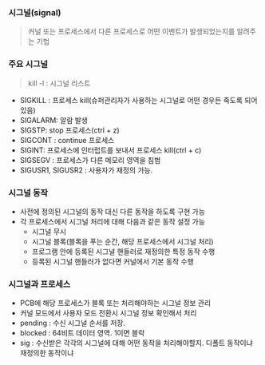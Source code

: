 ### 시그널(signal)
> 커널 또는 프로세스에서 다른 프로세스로 어떤 이벤트가 발생되었는지를 알려주는 기법

### 주요 시그널
> kill -l  : 시그널 리스트
  - SIGKILL : 프로세스 kill(슈퍼관리자가 사용하는 시그널로 어떤 경우든 죽도록 되어 있음)
  - SIGALARM: 알람 발생
  - SIGSTP: stop 프로세스(ctrl + z)
  - SIGCONT : continue 프로세스
  - SIGINT: 프로세스에 인터럽트를 보내서 프로세스 kill(ctrl + c)
  - SIGSEGV : 프로세스가 다른 메모리 영역을 침범
  - SIGUSR1, SIGUSR2 : 사용자가 재정의 가능.


### 시그널 동작
- 사전에 정의된 시그널의 동작 대신 다른 동작을 하도록 구현 가능
- 각 프로세스에서 시그널 처리에 대해 다음과 같은 동작 설정 가능
  - 시그널 무시
  - 시그널 블록(블록을 푸는 순간, 해당 프로세스에서 시그널 처리)
  - 프로그램 안에 등록된 시그널 핸들러로 재정의한 특정 동작 수행
  - 등록된 시그널 핸들러가 없다면 커널에서 기본 동작 수행



### 시그널과 프로세스
- PCB에 해당 프로세스가 블록 또는 처리해야하는 시그널 정보 관리
- 커널 모드에서 사용자 모드 전환시 시그널 정보 확인해서 처리
- pending : 수신 시그널 순서를 저장.
- blocked : 64비트 데이터 영역. 1이면 블락
- sig : 수신받은 각각의 시그널에 대해 어떤 동작을 처리해야할지. 디폴트 동작이냐 재정의한 동작이냐